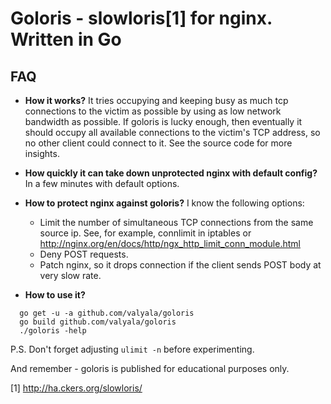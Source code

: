 Goloris - slowloris[1] for nginx. Written in Go
===============================================

## FAQ

* **How it works?**
  It tries occupying and keeping busy as much tcp connections
  to the victim as possible by using as low network bandwidth as possible.
  If goloris is lucky enough, then eventually it should occupy all available
  connections to the victim's TCP address, so no other client could connect
  to it.
  See the source code for more insights.

* **How quickly it can take down unprotected nginx with default config?**
  In a few minutes with default options.

* **How to protect nginx against goloris?**
  I know the following options:
  - Limit the number of simultaneous TCP connections from the same
    source ip. See, for example, connlimit in iptables
    or http://nginx.org/en/docs/http/ngx_http_limit_conn_module.html
  - Deny POST requests.
  - Patch nginx, so it drops connection if the client sends POST
    body at very slow rate.

* **How to use it?**
```
  go get -u -a github.com/valyala/goloris
  go build github.com/valyala/goloris
  ./goloris -help
```

P.S. Don't forget adjusting `ulimit -n` before experimenting.

And remember - goloris is published for educational purposes only.

[1] http://ha.ckers.org/slowloris/
